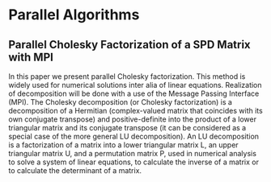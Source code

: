 # Parallel Algorithms
## Parallel Cholesky Factorization of a SPD Matrix with MPI

In this paper we present parallel Cholesky factorization. This method is widely used for numerical solutions inter alia of linear equations. Realization of decomposition will be done with a use of the Message Passing Interface (MPI).
The Cholesky decomposition (or Cholesky factorization) is a decomposition of a Hermitian (complex-valued matrix that coincides with its own conjugate transpose) and positive-definite into the product of a lower triangular matrix and its conjugate transpose (it can be considered as a special case of the more general LU decomposition).
An LU decomposition is a factorization of a matrix into a lower triangular matrix L, an upper triangular matrix U, and a permutation matrix P, used in numerical analysis to solve a system of linear equations, to calculate the inverse of a matrix or to calculate the determinant of a matrix.
